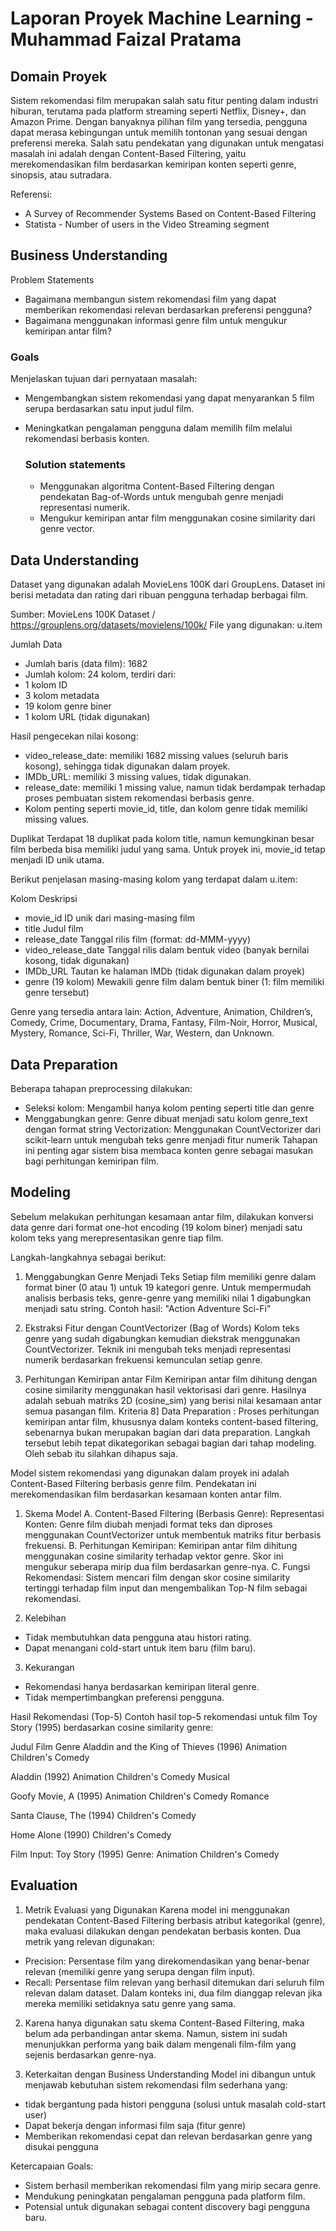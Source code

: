 # Laporan Proyek Machine Learning - Muhammad Faizal Pratama

## Domain Proyek

Sistem rekomendasi film merupakan salah satu fitur penting dalam industri hiburan, terutama pada platform streaming seperti Netflix, Disney+, dan Amazon Prime. Dengan banyaknya pilihan film yang tersedia, pengguna dapat merasa kebingungan untuk memilih tontonan yang sesuai dengan preferensi mereka.
Salah satu pendekatan yang digunakan untuk mengatasi masalah ini adalah dengan Content-Based Filtering, yaitu merekomendasikan film berdasarkan kemiripan konten seperti genre, sinopsis, atau sutradara.

Referensi:
- A Survey of Recommender Systems Based on Content-Based Filtering
- Statista - Number of users in the Video Streaming segment

## Business Understanding
Problem Statements
- Bagaimana membangun sistem rekomendasi film yang dapat memberikan rekomendasi relevan berdasarkan preferensi pengguna?
- Bagaimana menggunakan informasi genre film untuk mengukur kemiripan antar film?

### Goals

Menjelaskan tujuan dari pernyataan masalah:
- Mengembangkan sistem rekomendasi yang dapat menyarankan 5 film serupa berdasarkan satu input judul film.
- Meningkatkan pengalaman pengguna dalam memilih film melalui rekomendasi berbasis konten.

    ### Solution statements
    - Menggunakan algoritma Content-Based Filtering dengan pendekatan Bag-of-Words untuk mengubah genre menjadi representasi numerik.
    - Mengukur kemiripan antar film menggunakan cosine similarity dari genre vector.

## Data Understanding
Dataset yang digunakan adalah MovieLens 100K dari GroupLens. Dataset ini berisi metadata dan rating dari ribuan pengguna terhadap berbagai film.

Sumber: MovieLens 100K Dataset / https://grouplens.org/datasets/movielens/100k/
File yang digunakan: u.item

Jumlah Data
- Jumlah baris (data film): 1682
- Jumlah kolom: 24 kolom, terdiri dari:
- 1 kolom ID
- 3 kolom metadata
- 19 kolom genre biner
- 1 kolom URL (tidak digunakan)

Hasil pengecekan nilai kosong:
- video_release_date: memiliki 1682 missing values (seluruh baris kosong), sehingga tidak digunakan dalam proyek.
- IMDb_URL: memiliki 3 missing values, tidak digunakan.
- release_date: memiliki 1 missing value, namun tidak berdampak terhadap proses pembuatan sistem rekomendasi berbasis genre.
- Kolom penting seperti movie_id, title, dan kolom genre tidak memiliki missing values.

Duplikat
Terdapat 18 duplikat pada kolom title, namun kemungkinan besar film berbeda bisa memiliki judul yang sama. Untuk proyek ini, movie_id tetap menjadi ID unik utama.
 
Berikut penjelasan masing-masing kolom yang terdapat dalam u.item:

Kolom	Deskripsi
- movie_id	ID unik dari masing-masing film
- title	Judul film
- release_date	Tanggal rilis film (format: dd-MMM-yyyy)
- video_release_date	Tanggal rilis dalam bentuk video (banyak bernilai kosong, tidak digunakan)
- IMDb_URL	Tautan ke halaman IMDb (tidak digunakan dalam proyek)
- genre (19 kolom)	Mewakili genre film dalam bentuk biner (1: film memiliki genre tersebut)

Genre yang tersedia antara lain:
Action, Adventure, Animation, Children’s, Comedy, Crime, Documentary, Drama, Fantasy, Film-Noir, Horror, Musical, Mystery, Romance, Sci-Fi, Thriller, War, Western, dan Unknown.

## Data Preparation
Beberapa tahapan preprocessing dilakukan:
- Seleksi kolom: Mengambil hanya kolom penting seperti title dan genre
- Menggabungkan genre: Genre dibuat menjadi satu kolom genre_text dengan format string
Vectorization: Menggunakan CountVectorizer dari scikit-learn untuk mengubah teks genre menjadi fitur numerik
Tahapan ini penting agar sistem bisa membaca konten genre sebagai masukan bagi perhitungan kemiripan film.

## Modeling
Sebelum melakukan perhitungan kesamaan antar film, dilakukan konversi data genre dari format one-hot encoding (19 kolom biner) menjadi satu kolom teks yang merepresentasikan genre tiap film.

Langkah-langkahnya sebagai berikut:

1. Menggabungkan Genre Menjadi Teks
Setiap film memiliki genre dalam format biner (0 atau 1) untuk 19 kategori genre. Untuk mempermudah analisis berbasis teks, genre-genre yang memiliki nilai 1 digabungkan menjadi satu string.
Contoh hasil:
"Action Adventure Sci-Fi"

2. Ekstraksi Fitur dengan CountVectorizer (Bag of Words)
Kolom teks genre yang sudah digabungkan kemudian diekstrak menggunakan CountVectorizer. Teknik ini mengubah teks menjadi representasi numerik berdasarkan frekuensi kemunculan setiap genre.

3. Perhitungan Kemiripan antar Film
Kemiripan antar film dihitung dengan cosine similarity menggunakan hasil vektorisasi dari genre.
Hasilnya adalah sebuah matriks 2D (cosine_sim) yang berisi nilai kesamaan antar semua pasangan film.
Kriteria 8] Data Preparation :
Proses perhitungan kemiripan antar film, khususnya dalam konteks content-based filtering, sebenarnya bukan merupakan bagian dari data preparation. Langkah tersebut lebih tepat dikategorikan sebagai bagian dari tahap modeling. Oleh sebab itu silahkan dihapus saja.

Model sistem rekomendasi yang digunakan dalam proyek ini adalah Content-Based Filtering berbasis genre film. Pendekatan ini merekomendasikan film berdasarkan kesamaan konten antar film.

1. Skema Model
A. Content-Based Filtering (Berbasis Genre):
Representasi Konten:
Genre film diubah menjadi format teks dan diproses menggunakan CountVectorizer untuk membentuk matriks fitur berbasis frekuensi.
B. Perhitungan Kemiripan:
Kemiripan antar film dihitung menggunakan cosine similarity terhadap vektor genre. Skor ini mengukur seberapa mirip dua film berdasarkan genre-nya.
C. Fungsi Rekomendasi:
Sistem mencari film dengan skor cosine similarity tertinggi terhadap film input dan mengembalikan Top-N film sebagai rekomendasi.

2. Kelebihan
- Tidak membutuhkan data pengguna atau histori rating.
- Dapat menangani cold-start untuk item baru (film baru).

3. Kekurangan
- Rekomendasi hanya berdasarkan kemiripan literal genre.
- Tidak mempertimbangkan preferensi pengguna.

Hasil Rekomendasi (Top-5)
Contoh hasil top-5 rekomendasi untuk film Toy Story (1995) berdasarkan cosine similarity genre:

 Judul Film	 Genre
Aladdin and the King of Thieves (1996)	Animation Children's Comedy

Aladdin (1992)	Animation Children's Comedy Musical

Goofy Movie, A (1995)	Animation Children's Comedy Romance

Santa Clause, The (1994)	Children's Comedy

Home Alone (1990)	Children's Comedy

Film Input: Toy Story (1995)
Genre: Animation Children's Comedy

## Evaluation
1. Metrik Evaluasi yang Digunakan
Karena model ini menggunakan pendekatan Content-Based Filtering berbasis atribut kategorikal (genre), maka evaluasi dilakukan dengan pendekatan berbasis konten. Dua metrik yang relevan digunakan:

- Precision: Persentase film yang direkomendasikan yang benar-benar relevan (memiliki genre yang serupa dengan film input).
- Recall: Persentase film relevan yang berhasil ditemukan dari seluruh film relevan dalam dataset.
Dalam konteks ini, dua film dianggap relevan jika mereka memiliki setidaknya satu genre yang sama.

2. Karena hanya digunakan satu skema Content-Based Filtering, maka belum ada perbandingan antar skema. Namun, sistem ini sudah menunjukkan performa yang baik dalam mengenali film-film yang sejenis berdasarkan genre-nya.

3. Keterkaitan dengan Business Understanding
Model ini dibangun untuk menjawab kebutuhan sistem rekomendasi film sederhana yang:
- tidak bergantung pada histori pengguna (solusi untuk masalah cold-start user)
- Dapat bekerja dengan informasi film saja (fitur genre)
- Memberikan rekomendasi cepat dan relevan berdasarkan genre yang disukai pengguna

Ketercapaian Goals:
- Sistem berhasil memberikan rekomendasi film yang mirip secara genre.
- Mendukung peningkatan pengalaman pengguna pada platform film.
- Potensial untuk digunakan sebagai content discovery bagi pengguna baru.
